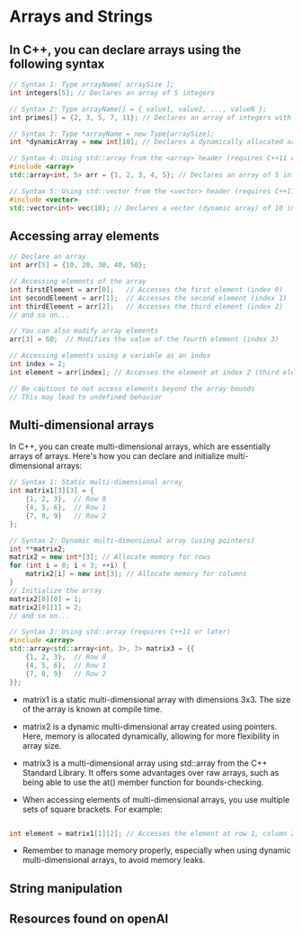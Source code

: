 # Arrays and Strings

## In C++, you can declare arrays using the following syntax

```cpp
// Syntax 1: Type arrayName[ arraySize ];
int integers[5]; // Declares an array of 5 integers

// Syntax 2: Type arrayName[] = { value1, value2, ..., valueN };
int primes[] = {2, 3, 5, 7, 11}; // Declares an array of integers with size inferred from the number of initializers

// Syntax 3: Type *arrayName = new Type[arraySize];
int *dynamicArray = new int[10]; // Declares a dynamically allocated array of 10 integers

// Syntax 4: Using std::array from the <array> header (requires C++11 or later)
#include <array>
std::array<int, 5> arr = {1, 2, 3, 4, 5}; // Declares an array of 5 integers using std::array

// Syntax 5: Using std::vector from the <vector> header (requires C++11 or later)
#include <vector>
std::vector<int> vec(10); // Declares a vector (dynamic array) of 10 integers

```

## Accessing array elements

```cpp
// Declare an array
int arr[5] = {10, 20, 30, 40, 50};

// Accessing elements of the array
int firstElement = arr[0];   // Accesses the first element (index 0)
int secondElement = arr[1];  // Accesses the second element (index 1)
int thirdElement = arr[2];   // Accesses the third element (index 2)
// and so on...

// You can also modify array elements
arr[3] = 60;  // Modifies the value of the fourth element (index 3)

// Accessing elements using a variable as an index
int index = 2;
int element = arr[index]; // Accesses the element at index 2 (third element)

// Be cautious to not access elements beyond the array bounds
// This may lead to undefined behavior

```

## Multi-dimensional arrays

In C++, you can create multi-dimensional arrays, which are essentially arrays of arrays. Here's how you can declare and initialize multi-dimensional arrays:

```cpp
// Syntax 1: Static multi-dimensional array
int matrix1[3][3] = {
    {1, 2, 3},  // Row 0
    {4, 5, 6},  // Row 1
    {7, 8, 9}   // Row 2
};

// Syntax 2: Dynamic multi-dimensional array (using pointers)
int **matrix2;
matrix2 = new int*[3]; // Allocate memory for rows
for (int i = 0; i < 3; ++i) {
    matrix2[i] = new int[3]; // Allocate memory for columns
}
// Initialize the array
matrix2[0][0] = 1;
matrix2[0][1] = 2;
// and so on...

// Syntax 3: Using std::array (requires C++11 or later)
#include <array>
std::array<std::array<int, 3>, 3> matrix3 = {{
    {1, 2, 3},  // Row 0
    {4, 5, 6},  // Row 1
    {7, 8, 9}   // Row 2
}};

```

- matrix1 is a static multi-dimensional array with dimensions 3x3. The size of the array is known at compile time.
- matrix2 is a dynamic multi-dimensional array created using pointers. Here, memory is allocated dynamically, allowing for more flexibility in array size.
- matrix3 is a multi-dimensional array using std::array from the C++ Standard Library. It offers some advantages over raw arrays, such as being able to use the at() member function for bounds-checking.

- When accessing elements of multi-dimensional arrays, you use multiple sets of square brackets. For example:

```cpp

int element = matrix1[1][2]; // Accesses the element at row 1, column 2

```

- Remember to manage memory properly, especially when using dynamic multi-dimensional arrays, to avoid memory leaks.

## String manipulation

## Resources found on openAI
